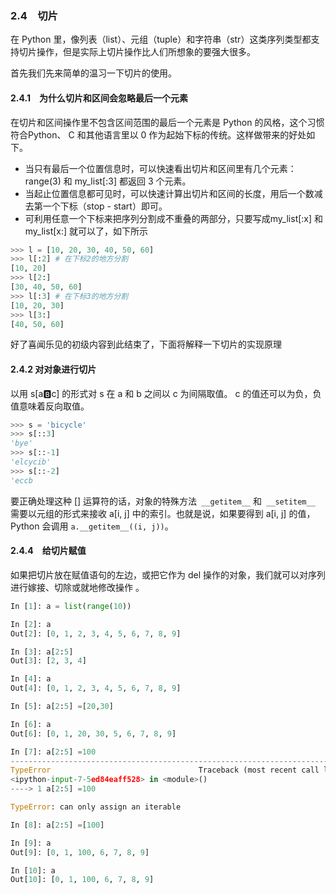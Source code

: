 ### 2.4　切片

在 Python 里，像列表（list）、元组（tuple）和字符串（str）这类序列类型都支持切片操作，但是实际上切片操作比人们所想象的要强大很多。

首先我们先来简单的温习一下切片的使用。

#### 2.4.1　为什么切片和区间会忽略最后一个元素

在切片和区间操作里不包含区间范围的最后一个元素是 Python 的风格，这个习惯符合Python、 C 和其他语言里以 0 作为起始下标的传统。这样做带来的好处如下。

- 当只有最后一个位置信息时，可以快速看出切片和区间里有几个元素： range(3) 和 my_list[:3] 都返回 3 个元素。
- 当起止位置信息都可见时，可以快速计算出切片和区间的长度，用后一个数减去第一个下标（stop - start）即可。
- 可利用任意一个下标来把序列分割成不重叠的两部分，只要写成my_list[:x] 和 my_list[x:] 就可以了，如下所示

``````python
>>> l = [10, 20, 30, 40, 50, 60]
>>> l[:2] # 在下标2的地方分割
[10, 20]
>>> l[2:]
[30, 40, 50, 60]
>>> l[:3] # 在下标3的地方分割
[10, 20, 30]
>>> l[3:]
[40, 50, 60]
``````

好了喜闻乐见的初级内容到此结束了，下面将解释一下切片的实现原理

#### 2.4.2 对对象进行切片 

以用 s[a:b:c] 的形式对 s 在 a 和 b 之间以 c 为间隔取值。 c 的值还可以为负，负值意味着反向取值。 

``````python
>>> s = 'bicycle'
>>> s[::3]
'bye'
>>> s[::-1]
'elcycib'
>>> s[::-2]
'eccb
``````

要正确处理这种 [] 运算符的话，对象的特殊方法` __getitem__` 和` __setitem__` 需要以元组的形式来接收
a[i, j] 中的索引。也就是说，如果要得到 a[i, j] 的值， Python 会调用
`a.__getitem__((i, j))`。 

#### 2.4.4　给切片赋值 

如果把切片放在赋值语句的左边，或把它作为 del 操作的对象，我们就可以对序列进行嫁接、切除或就地修改操作 。

``````python
In [1]: a = list(range(10))

In [2]: a
Out[2]: [0, 1, 2, 3, 4, 5, 6, 7, 8, 9]

In [3]: a[2:5]
Out[3]: [2, 3, 4]

In [4]: a
Out[4]: [0, 1, 2, 3, 4, 5, 6, 7, 8, 9]

In [5]: a[2:5] =[20,30]

In [6]: a
Out[6]: [0, 1, 20, 30, 5, 6, 7, 8, 9]

In [7]: a[2:5] =100
---------------------------------------------------------------------------
TypeError                                 Traceback (most recent call last)
<ipython-input-7-5ed84eaff528> in <module>()
----> 1 a[2:5] =100

TypeError: can only assign an iterable

In [8]: a[2:5] =[100]

In [9]: a
Out[9]: [0, 1, 100, 6, 7, 8, 9]

In [10]: a
Out[10]: [0, 1, 100, 6, 7, 8, 9]

``````



